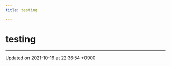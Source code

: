 ```yaml
---
title: testing

---
```


# testing








-------------------------------

Updated on 2021-10-16 at 22:36:54 +0900